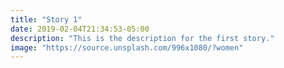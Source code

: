 ```yaml
---
title: "Story 1"
date: 2019-02-04T21:34:53-05:00
description: "This is the description for the first story."
image: "https://source.unsplash.com/996x1080/?women"
---
```


